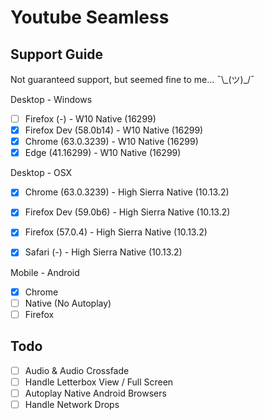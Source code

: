 # Youtube Seamless

## Support Guide
Not guaranteed support, but seemed fine to me... ¯\\\_(ツ)\_/¯

Desktop - Windows
- [ ] Firefox     (-)         - W10 Native (16299)
- [x] Firefox Dev (58.0b14)   - W10 Native (16299)
- [x] Chrome      (63.0.3239) - W10 Native (16299)
- [x] Edge        (41.16299)  - W10 Native (16299)

Desktop - OSX
- [x] Chrome      (63.0.3239) - High Sierra Native (10.13.2)
- [x] Firefox Dev (59.0b6)    - High Sierra Native (10.13.2)
- [x] Firefox     (57.0.4)    - High Sierra Native (10.13.2)
- [x] Safari      (-)         - High Sierra Native (10.13.2)


Mobile - Android
- [x] Chrome
- [ ] Native (No Autoplay)
- [ ] Firefox

## Todo
- [ ] Audio & Audio Crossfade
- [ ] Handle Letterbox View / Full Screen
- [ ] Autoplay Native Android Browsers
- [ ] Handle Network Drops
